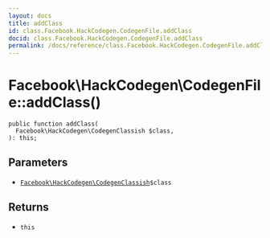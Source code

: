 ```yaml
---
layout: docs
title: addClass
id: class.Facebook.HackCodegen.CodegenFile.addClass
docid: class.Facebook.HackCodegen.CodegenFile.addClass
permalink: /docs/reference/class.Facebook.HackCodegen.CodegenFile.addClass.md
---
```

# Facebook\\HackCodegen\\CodegenFile::addClass()




``` Hack
public function addClass(
  Facebook\HackCodegen\CodegenClassish $class,
): this;
```




## Parameters




* [` Facebook\HackCodegen\CodegenClassish `](<class.Facebook.HackCodegen.CodegenClassish.md>)`` $class ``




## Returns




- ` this `